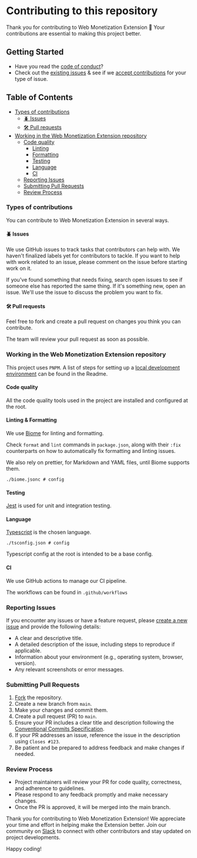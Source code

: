 # Contributing to this repository <!-- omit in toc -->

Thank you for contributing to Web Monetization Extension :tada: Your contributions are essential to making this project better.

## Getting Started

- Have you read the [code of conduct](CODE_OF_CONDUCT.md)?
- Check out the [existing issues](https://github.com/interledger/web-monetization-extension/issues) & see if we [accept contributions](#types-of-contributions) for your type of issue.

## Table of Contents <!-- omit in toc -->

- [Types of contributions](#types-of-contributions)
  - [:beetle: Issues](#beetle-issues)
  - [:hammer_and_wrench: Pull requests](#hammer_and_wrench-pull-requests)
- [Working in the Web Monetization Extension repository](#working-in-the-web-monetization-extension-repository)
  - [Code quality](#code-quality)
    - [Linting](#linting)
    - [Formatting](#formatting)
    - [Testing](#testing)
    - [Language](#language)
    - [CI](#ci)
  - [Reporting Issues](#reporting-issues)
  - [Submitting Pull Requests](#submitting-pull-requests)
  - [Review Process](#review-process)

### Types of contributions

You can contribute to Web Monetization Extension in several ways.

#### :beetle: Issues

We use GitHub issues to track tasks that contributors can help with. We haven't finalized labels yet for contributors to tackle. If you want to help with work related to an issue, please comment on the issue before starting work on it.

If you've found something that needs fixing, search open issues to see if someone else has reported the same thing. If it's something new, open an issue. We'll use the issue to discuss the problem you want to fix.

#### :hammer_and_wrench: Pull requests

Feel free to fork and create a pull request on changes you think you can contribute.

The team will review your pull request as soon as possible.

### Working in the Web Monetization Extension repository

This project uses `PNPM`. A list of steps for setting up a [local development environment](https://github.com/interledger/web-monetization-extension/#development) can be found in the Readme.

#### Code quality

All the code quality tools used in the project are installed and configured at the root.

#### Linting & Formatting

We use [Biome](https://biomejs.dev/) for linting and formatting.

Check `format` and `lint` commands in `package.json`, along with their `:fix` counterparts on how to automatically fix formatting and linting issues.

We also rely on prettier, for Markdown and YAML files, until Biome supports them.

```shell
./biome.jsonc # config
```

#### Testing

[Jest](https://jestjs.io/) is used for unit and integration testing.

#### Language

[Typescript](https://www.staging-typescript.org/) is the chosen language.

```shell
./tsconfig.json # config
```

Typescript config at the root is intended to be a base config.

#### CI

We use GitHub actions to manage our CI pipeline.

The workflows can be found in `.github/workflows`

### Reporting Issues

If you encounter any issues or have a feature request, please [create a new issue](https://github.com/interledger/web-monetization-extension/issues/new) and provide the following details:

- A clear and descriptive title.
- A detailed description of the issue, including steps to reproduce if applicable.
- Information about your environment (e.g., operating system, browser, version).
- Any relevant screenshots or error messages.

### Submitting Pull Requests

1. [Fork](https://github.com/interledger/web-monetization-extension) the repository.
2. Create a new branch from `main`.
3. Make your changes and commit them.
4. Create a pull request (PR) to `main`.
5. Ensure your PR includes a clear title and description following the [Conventional Commits Specification](https://www.conventionalcommits.org/en/v1.0.0/).
6. If your PR addresses an issue, reference the issue in the description using `Closes #123`.
7. Be patient and be prepared to address feedback and make changes if needed.

### Review Process

- Project maintainers will review your PR for code quality, correctness, and adherence to guidelines.
- Please respond to any feedback promptly and make necessary changes.
- Once the PR is approved, it will be merged into the main branch.

Thank you for contributing to Web Monetization Extension! We appreciate your time and effort in helping make the Extension better. Join our community on [Slack](https://communityinviter.com/apps/interledger/interledger-working-groups-slack) to connect with other contributors and stay updated on project developments.

Happy coding!
